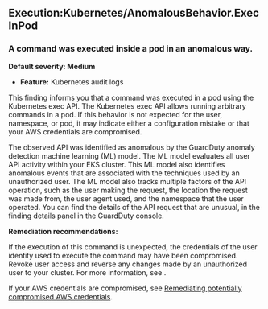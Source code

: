 Execution:Kubernetes/AnomalousBehavior.ExecInPod
------------------------------------------------


### A command was executed inside a pod in an anomalous way.


**Default severity: Medium**


 * **Feature:** Kubernetes audit logs

This finding informs you that a command was executed in a pod using the Kubernetes exec API. The Kubernetes exec API allows running arbitrary commands in a pod. If this behavior is not expected for the user, namespace, or pod, it may indicate either a configuration mistake or that your AWS credentials are compromised.


The observed API was identified as anomalous by the GuardDuty anomaly detection machine learning (ML) model. The ML model evaluates all user API activity within your EKS cluster. This ML model also identifies anomalous events that are associated with the techniques used by an unauthorized user. The ML model also tracks multiple factors of the API operation, such as the user making the request, the location the request was made from, the user agent used, and the namespace that the user operated. You can find the details of the API request that are unusual, in the finding details panel in the GuardDuty console.


**Remediation recommendations:**


If the execution of this command is unexpected, the credentials of the user identity used to execute the command may have been compromised. Revoke user access and reverse any changes made by an unauthorized user to your cluster. For more information, see .


If your AWS credentials are compromised, see [Remediating potentially compromised AWS credentials](https://docs.aws.amazon.com/guardduty/latest/ug/compromised-creds.html).

